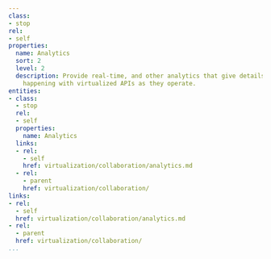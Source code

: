 ```yaml
---
class:
- stop
rel:
- self
properties:
  name: Analytics
  sort: 2
  level: 2
  description: Provide real-time, and other analytics that give details of what is
    happening with virtualized APIs as they operate.
entities:
- class:
  - stop
  rel:
  - self
  properties:
    name: Analytics
  links:
  - rel:
    - self
    href: virtualization/collaboration/analytics.md
  - rel:
    - parent
    href: virtualization/collaboration/
links:
- rel:
  - self
  href: virtualization/collaboration/analytics.md
- rel:
  - parent
  href: virtualization/collaboration/
...
```

